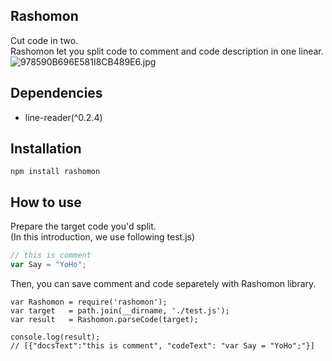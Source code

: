 ## Rashomon
Cut code in two.<br/>
Rashomon let you split code to comment and code description in one linear.<br/>
![978590B696E581I8CB489E6.jpg](https://qiita-image-store.s3.amazonaws.com/0/16301/135862f1-81ac-e832-ff00-ffc974d97025.jpeg "978590B696E581I8CB489E6.jpg")


## Dependencies
- line-reader(^0.2.4)

## Installation
```
npm install rashomon
```

## How to use
Prepare the target code you'd split.<br/>
(In this introduction, we use following test.js)

```js:test.js
// this is comment
var Say = "YoHo";
```

Then, you can save comment and code separetely with Rashomon library.

```js:usecase
var Rashomon = require('rashomon');
var target   = path.join(__dirname, './test.js');
var result   = Rashomon.parseCode(target);

console.log(result);
// [{"docsText":"this is comment", "codeText": "var Say = "YoHo";"}]
```
